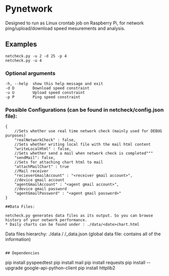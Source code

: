 # Pynetwork

Designed to run as Linux crontab job on Raspberry Pi, for network ping/upload/download speed mesurements and analysis.

##  Examples
```
netcheck.py -u 2 -d 25 -p 4
netcheck.py -u 4
```

### Optional arguments

```
-h, --help  show this help message and exit
-d D        Download speed constraint
-u U        Upload speed constraint
-p P        Ping speed constraint
```

### Possible Configurations (can be found in netcheck/config.json file):

```
{
	//Sets whether use real time network check (mainly used for DEBUG purposes)
    "realNetworkCheck" : false,
	//Sets whether writing local file with the mail html content
    "writeLocalHtml" : false,
	//Sets whether send a mail when network check is completed"""
    "sendMail": false,
	//Sets for attaching chart html to mail
    "attachMailChart" : true
	//Mail receiver
	"recieverGmailAccount" : "<receiver gmail account>",
	//device gmail account
	"agentGmailAccount" : "<agent gmail account>",
	//device gmail password
	"agentGmailPassword" : "<agent gmail password>"
}

##Data Files:

netcheck.py generates data files as its output. So you can browse history of your network performance.
* Daily charts can be found under : ./data/<date>chart.html
```
Data files hierarchy:
	./data
		/<date directory>
        	/<date>_data.json    (global data file: contains all of the information)
```

## Dependencies
```
pip install pyspeedtest
pip install mail
pip install requests
pip install --upgrade google-api-python-client
pip install httplib2
```
